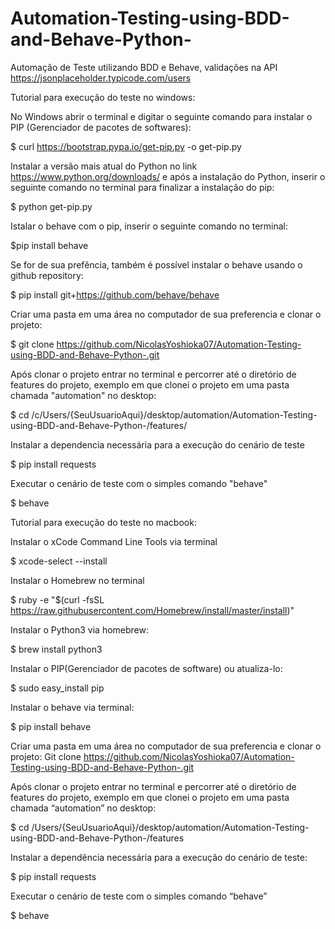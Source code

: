 # Automation-Testing-using-BDD-and-Behave-Python-
Automação de Teste utilizando BDD e Behave, validações na API https://jsonplaceholder.typicode.com/users 

Tutorial para execução do teste no windows:

No Windows abrir o terminal e digitar o seguinte comando para instalar o PIP (Gerenciador de pacotes de softwares):

$ curl https://bootstrap.pypa.io/get-pip.py -o get-pip.py

Instalar a versão mais atual do Python no link https://www.python.org/downloads/ e após a instalação do Python, inserir o seguinte comando no terminal para finalizar a instalação do pip:

$ python get-pip.py

Istalar o behave com o pip, inserir o seguinte comando no terminal:

$pip install behave

Se for de sua prefência, também é possível instalar o behave usando o github repository:

$ pip install git+https://github.com/behave/behave

Criar uma pasta em uma área no computador de sua preferencia e clonar o projeto:

$ git clone https://github.com/NicolasYoshioka07/Automation-Testing-using-BDD-and-Behave-Python-.git

Após clonar o projeto entrar no terminal e percorrer até o diretório de features do projeto, exemplo em que clonei o projeto em uma pasta chamada "automation" no desktop:

$ cd /c/Users/{SeuUsuarioAqui}/desktop/automation/Automation-Testing-using-BDD-and-Behave-Python-/features/

Instalar a dependencia necessária para a execução do cenário de teste

$ pip install requests

Executar o cenário de teste com o simples comando "behave"

$ behave



Tutorial para execução do teste no macbook:

Instalar o xCode Command Line Tools via terminal 

$ xcode-select --install

Instalar o Homebrew no terminal

$ ruby -e "$(curl -fsSL https://raw.githubusercontent.com/Homebrew/install/master/install)"

Instalar o Python3 via homebrew:

$ brew install python3

Instalar o PIP(Gerenciador de pacotes de software) ou atualiza-lo:

$ sudo easy_install pip

Instalar o behave via terminal:

$ pip install behave

Criar uma pasta em uma área no computador de sua preferencia e clonar o projeto:
Git clone https://github.com/NicolasYoshioka07/Automation-Testing-using-BDD-and-Behave-Python-.git

Após clonar o projeto entrar no terminal e percorrer até o diretório de features do projeto, exemplo em que clonei o projeto em uma pasta chamada “automation” no desktop:

$ cd /Users/{SeuUsuarioAqui}/desktop/automation/Automation-Testing-using-BDD-and-Behave-Python-/features

Instalar a dependência necessária para a execução do cenário de teste:

$ pip install requests

Executar o cenário de teste com o simples comando “behave”

$ behave
